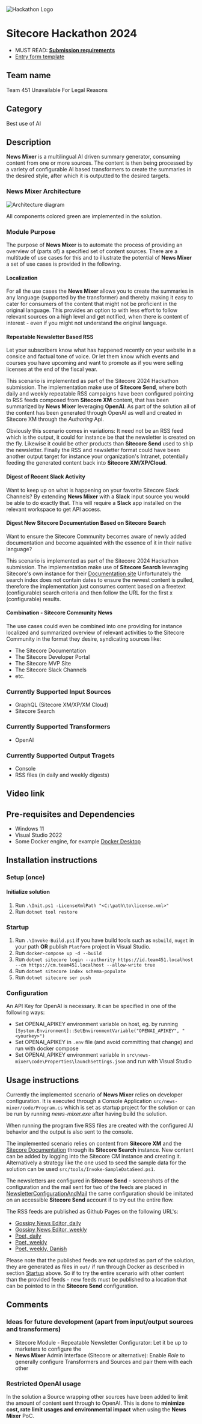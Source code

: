 ![Hackathon Logo](docs/images/hackathon.png?raw=true "Hackathon Logo")

# Sitecore Hackathon 2024

- MUST READ: **[Submission requirements](SUBMISSION_REQUIREMENTS.md)**
- [Entry form template](ENTRYFORM.md)

## Team name

Team 451 Unavailable For Legal Reasons

## Category

Best use of AI

## Description

**News Mixer** is a multilingual AI driven summary generator, consuming content from one or more sources. The content is then being processed by a variety of configurable AI based transformers to create the summaries in the desired style, after which it is outputted to the desired targets. 

### News Mixer Architecture

![Architecture diagram](docs/diagram/diagram.png)

All components colored green are implemented in the solution.

### Module Purpose

The purpose of **News Mixer** is to automate the process of providing an overview of (parts of) a specified set of content sources. There are a multitude of use cases for this and to illustrate the potential of **News Mixer** a set of use cases is provided in the following. 

#### Localization

For all the use cases the **News Mixer** allows you to create the summaries in any language (supported by the transformer) and thereby making it easy to cater for consumers of the content that might not be proficient in the original language. This provides an option to with less effort to follow relevant sources on a high level and get notified, when there is content of interest - even if you might not understand the original language. 

#### Repeatable Newsletter Based RSS

Let your subscribers know what has happened recently on your website in a consice and factual tone of voice. Or let them know which events and courses you have upcoming and want to promote as if you were selling licenses at the end of the fiscal year. 

This scenario is implemented as part of the Sitecore 2024 Hackathon submission. The implementation make use of **Sitecore Send**, where both daily and weekly repeatable RSS campaigns have been configured pointing to RSS feeds composed from **Sitecore XM** content, that has been summarized by **News Mixer** leveraging **OpenAI**. As part of the solution all of the content has been generated through OpenAI as well and created in Sitecore XM through the *Authoring* Api.    

Obviously this scenario comes in variations: It need not be an RSS feed which is the output, it could for instance be that the newsletter is created on the fly. Likewise it could be other products than **Sitecore Send** used to ship the newsletter. Finally the RSS and newsletter format could have been another output target for instance your organization's Intranet, potentially feeding the generated content back into **Sitecore XM/XP/Cloud**.

#### Digest of Recent Slack Activity

Want to keep up on what is happening on your favorite Sitecore Slack Channels? By extending **News Mixer** with a **Slack** input source you would be able to do exactly that. This will require a **Slack** app installed on the relevant workspace to get API access.

#### Digest New Sitecore Documentation Based on Sitecore Search

Want to ensure the Sitecore Community becomes aware of newly added documentation and become aquainted with the essence of it in their native language?

This scenario is implemented as part of the Sitecore 2024 Hackathon submission. The implementation make use of **Sitecore Search** leveraging Sitecore's own instance for their [Documentation site](https://doc.sitecore.com) Unfortunately the search index does not contain dates to ensure the newest content is pulled, therefore the implementation just consumes content based on a freetext (configurable) search criteria and then follow the URL for the first x (configurable) results.

#### Combination - Sitecore Community News

The use cases could even be combined into one providing for instance localized and summarized overview of relevant activities to the Sitecore Community in the format they desire, syndicating sources like:

- The Sitecore Documentation
- The Sitecore Developer Portal
- The Sitecore MVP Site
- The Sitecore Slack Channels
- etc.

### Currently Supported Input Sources

- GraphQL (Sitecore XM/XP/XM Cloud)
- Sitecore Search

### Currently Supported Transformers 

- OpenAI

### Currently Supported Output Tragets

- Console
- RSS files (in daily and weekly digests)

## Video link

<!-- TODO -->

## Pre-requisites and Dependencies

- Windows 11
- Visual Studio 2022
- Some Docker engine, for example [Docker Desktop](https://desktop.docker.com/win/stable/amd64/Docker%20Desktop%20Installer.exe)

## Installation instructions

### Setup (once)

#### Initialize solution

1. Run `.\Init.ps1 -LicenseXmlPath "<C:\path\to\license.xml>"`
1. Run `dotnet tool restore`

### Startup

1. Run `.\Invoke-Build.ps1` if you have build tools such as `msbuild`, `nuget` in your path **OR** publish `Platform` project in Visual Studio.
1. Run `docker-compose up -d --build`
1. Run `dotnet sitecore login --authority https://id.team451.localhost --cm https://cm.team451.localhost --allow-write true`
1. Run `dotnet sitecore index schema-populate`
1. Run `dotnet sitecore ser push`

### Configuration

An API Key for OpenAI is necessary. It can be specified in one of the following ways:
* Set OPENAI_APIKEY environment variable on host, eg. by running ``[System.Environment]::SetEnvironmentVariable("OPENAI_APIKEY", "<yourkey>")``
* Set OPENAI_APIKEY in ``.env`` file (and avoid committing that change) and run with docker compose
* Set OPENAI_APIKEY environment variable in ``src\news-mixer\code\Properties\launchSettings.json`` and run with Visual Studio

## Usage instructions

Currently the implemented scenario of **News Mixer** relies on developer configuration. It is executed through a Console Application ``src/news-mixer/code/Program.cs`` which is set as startup project for the solution or can be run by running *news-mixer.exe* after having build the solution. 

When running the program five RSS files are created with the configured AI behavior and the output is also sent to the console.

The implemented scenario relies on content from **Sitecore XM** and the [Sitecore Documentation](https://doc.sitecore.com) through its **Sitecore Search** instance. New content can be added by logging into the Sitecore CM instance and creating it. Alternatively a strategy like the one used to seed the sample data for the solution can be used ``src/tools/Invoke-SampleDataSeed.ps1``.

The newsletters are configured in **Sitecore Send** - screenshots of the configuration and the mail sent for two of the feeds are placed in [NewsletterConfigurationAndMail](docs/pdfs/NewsletterConfigurationAndMail.pdf) the same configuration should be imitated on an accessible **Sitecore Send** account if to try out the entire flow.

The RSS feeds are published as Github Pages on the following URL's: 

- [Gossipy News Editor, daily](https://sitecore-hackathon.github.io/2024-Team-451-Unavailable-For-Legal-Reasons/gossipy-daily-02-03-2024-en.rss)
- [Gossipy News Editor, weekly](https://sitecore-hackathon.github.io/2024-Team-451-Unavailable-For-Legal-Reasons/gossipy-weekly-week-9-en.rss)
- [Poet, daily](https://sitecore-hackathon.github.io/2024-Team-451-Unavailable-For-Legal-Reasons/poet-daily-02-03-2024.rss)
- [Poet, weekly](https://sitecore-hackathon.github.io/2024-Team-451-Unavailable-For-Legal-Reasons/poet-weekly-week-9.rss)
- [Poet, weekly, Danish](https://sitecore-hackathon.github.io/2024-Team-451-Unavailable-For-Legal-Reasons/poet-weekly-week-9-da.rss)

Please note that the published feeds are not updated as part of the solution, they are generated as files in ``out/`` if run through Docker as described in section [Startup](https://github.com/Sitecore-Hackathon/2024-Team-451-Unavailable-For-Legal-Reasons/tree/dev?tab=readme-ov-file#startup) above. So if to try the entire scenario with other content than the provided feeds - new feeds must be published to a location that can be pointed to in the **Sitecore Send** configuration.

## Comments

### Ideas for future development (apart from input/output sources and transformers)

- Sitecore Module - Repeatable Newsletter Configurator: Let it be up to marketers to configure the 
- **News Mixer** Admin Interface (Sitecore or alternative): Enable *Role* to generally configure Transformers and Sources and pair them with each other

### Restricted OpenAI usage

In the solution a Source wrapping other sources have been added to limit the amount of content sent through to OpenAI. This is done to **minimize cost, rate limit usages and environmental impact** when using the **News Mixer** PoC.